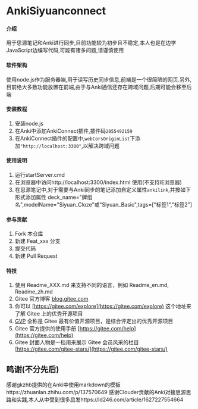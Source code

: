 # AnkiSiyuanconnect

#### 介绍
用于思源笔记和Anki进行同步,目前功能较为初步且不稳定,本人也是在边学JavaScript边编写代码,可能有诸多问题,请谨慎使用

#### 软件架构
使用node.js作为服务器端,用于读写历史同步信息,前端是一个很简陋的网页.另外,目前绝大多数功能放置在前端,由于与Anki通信还存在跨域问题,后期可能会移至后端


#### 安装教程

1.  安装node.js
2.  在Anki中添加AnkiConnect插件,插件码`2055492159`
3.  在AnkiConnect插件的配置中,`webCorsOriginList`下添加`"http://localhost:3300"`,以解决跨域问题

#### 使用说明

1.  运行startServer.cmd
2.  在浏览器中访问http://localhost:3300/index.html 使用(不支持IE浏览器) 
3.  在思源笔记中,对于需要与Anki同步的笔记添加自定义属性`ankilink`,并按如下形式添加属性
   deck_name="牌组名",modelName="Siyuan_Cloze"或"Siyuan_Basic",tags=["标签1","标签2"]

#### 参与贡献

1.  Fork 本仓库
2.  新建 Feat_xxx 分支
3.  提交代码
4.  新建 Pull Request


#### 特技

1.  使用 Readme\_XXX.md 来支持不同的语言，例如 Readme\_en.md, Readme\_zh.md
2.  Gitee 官方博客 [blog.gitee.com](https://blog.gitee.com)
3.  你可以 [https://gitee.com/explore](https://gitee.com/explore) 这个地址来了解 Gitee 上的优秀开源项目
4.  [GVP](https://gitee.com/gvp) 全称是 Gitee 最有价值开源项目，是综合评定出的优秀开源项目
5.  Gitee 官方提供的使用手册 [https://gitee.com/help](https://gitee.com/help)
6.  Gitee 封面人物是一档用来展示 Gitee 会员风采的栏目 [https://gitee.com/gitee-stars/](https://gitee.com/gitee-stars/)

## 鸣谢(不分先后)
感谢gkzhb提供的在Anki中使用markdown的模板https://zhuanlan.zhihu.com/p/137570649
感谢Clouder贡献的Anki对接思源思路和实践,本人从中受到很多启发https://ld246.com/article/1627227554664